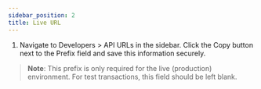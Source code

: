 ```yaml
---
sidebar_position: 2
title: Live URL
---
```



1. Navigate to Developers > API URLs in the sidebar. Click the Copy button next to the Prefix field and save this information securely.

> **Note**: This prefix is only required for the live (production) environment. For test transactions, this field should be left blank.
